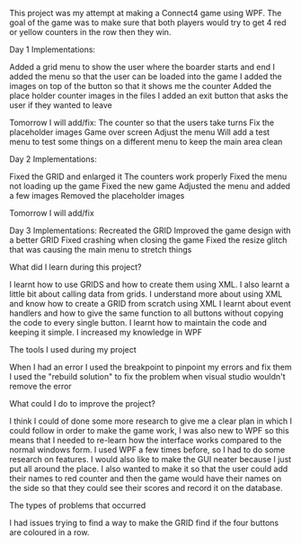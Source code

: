 This project was my attempt at making a Connect4 game using WPF. The goal of the game was to make sure that both players would try to get 4 red or yellow counters in the row then they win. 

Day 1 Implementations:

Added a grid menu to show the user where the boarder starts and end
I added the menu so that the user can be loaded into the game
I added the images on top of the button so that it shows me the counter
Added the place holder counter images in the files
I added an exit button that asks the user if they wanted to leave

Tomorrow I will add/fix:
The counter so that the users take turns
Fix the placeholder images
Game over screen
Adjust the menu
Will add a test menu to test some things on a different menu to keep the main area clean

Day 2 Implementations:

Fixed the GRID and enlarged it
The counters work properly
Fixed the menu not loading up the game
Fixed the new game
Adjusted the menu and added a few images
Removed the placeholder images

Tomorrow I will add/fix

Day 3 Implementations:
Recreated the GRID
Improved the game design with a better GRID
Fixed crashing when closing the game
Fixed the resize glitch that was causing the main menu to stretch things

What did I learn during this project?

I learnt how to use GRIDS and how to create them using XML. I also learnt a little bit about calling data from grids.
I understand more about using XML and know how to create a GRID from scratch using XML
I learnt about event handlers and how to give the same function to all buttons without copying the code to every single button.
I learnt how to maintain the code and keeping it simple.
I increased my knowledge in WPF

The tools I used during my project

When I had an error I used the breakpoint to pinpoint my errors and fix them
I used the "rebuild solution" to fix the problem when visual studio wouldn't remove the error

What could I do to improve the project?

I think I could of done some more research to give me a clear plan in which I could follow in order to make the game work, I was also new to WPF so this means that I needed to re-learn how the interface works compared to the normal windows form. I used WPF a few times before, so I had to do some research on features. I would also like to make the GUI neater because I just put all around the place. I also wanted to make it so that the user could add their names to red counter and then the game would have their names on the side so that they could see their scores and record it on the database.

The types of problems that occurred

I had issues trying to find a way to make the GRID find if the four buttons are coloured in a row.
